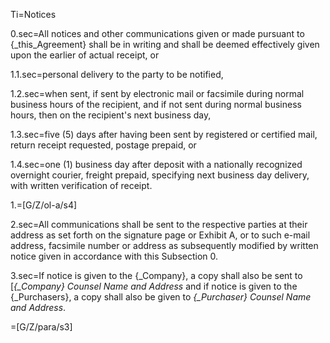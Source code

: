 Ti=Notices

0.sec=All notices and other communications given or made pursuant to {_this_Agreement} shall be in writing and shall be deemed effectively given upon the earlier of actual receipt, or 

1.1.sec=personal delivery to the party to be notified,

1.2.sec=when sent, if sent by electronic mail or facsimile during normal business hours of the recipient, and if not sent during normal business hours, then on the recipient's next business day,

1.3.sec=five (5) days after having been sent by registered or certified mail, return receipt requested, postage prepaid, or

1.4.sec=one (1) business day after deposit with a nationally recognized overnight courier, freight prepaid, specifying next business day delivery, with written verification of receipt.

1.=[G/Z/ol-a/s4]

2.sec=All communications shall be sent to the respective parties at their address as set forth on the signature page or Exhibit A, or to such e-mail address, facsimile number or address as subsequently modified by written notice given in accordance with this Subsection 0.

3.sec=If notice is given to the {_Company}, a copy shall also be sent to [<em>{_Company} Counsel Name and Address</em> and if notice is given to the {_Purchasers}, a copy shall also be given to <em>{_Purchaser} Counsel Name and Address</em>.

=[G/Z/para/s3]